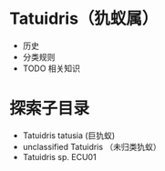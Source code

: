 # Tatuidris（犰蚁属）

* 历史
* 分类规则
* TODO 相关知识

# 探索子目录

* Tatuidris tatusia (巨犰蚁)
* unclassified Tatuidris （未归类犰蚁）
* Tatuidris sp. ECU01
